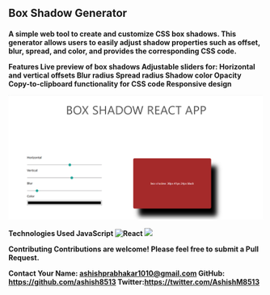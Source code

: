 <h2>Box Shadow Generator<h4>
A simple web tool to create and customize CSS box shadows. This generator allows users to easily adjust shadow properties such as offset, blur, spread, and color, and provides the corresponding CSS code.

Features
Live preview of box shadows
Adjustable sliders for:
Horizontal and vertical offsets
Blur radius
Spread radius
Shadow color
Opacity
Copy-to-clipboard functionality for CSS code
Responsive design

![First loading Page](https://github.com/ashish8513/box-shadow-Generator-/blob/master/home.png)

Technologies Used
JavaScript
<img alt="React"    src="https://img.shields.io/badge/react-%2320232a.svg?style=for-the-badge&logo=react&logoColor=%2361DAFB"/> 
<img src="https://img.shields.io/badge/Tailwind%20CSS-black?style=for-the-badge&logo=tailwindcss&labelColor=black&color=1CA1B8"/>

Contributing
Contributions are welcome! Please feel free to submit a Pull Request.

Contact
Your Name: ashishprabhakar1010@gmail.com
GitHub: https://github.com/ashish8513
Twitter:https://twitter.com/AshishM8513

